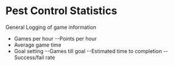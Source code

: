 # Pest Control Statistics

General Logging of game information
- Games per hour
--Points per hour
- Average game time
- Goal setting
--Games till goal
--Estimated time to completion
--Success/fail rate
